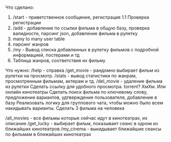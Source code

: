 Что сделано:

1. /start - приветственное сообщение, регистрация
1.1 Проверка регистрации
2. /add - добавление по ссылки фильма в общую базу, проверка валидности, парсинг json, добавление фильма в рулетку
3. many to many user table
4. парсинг жанров
5. /my - Вывод списка добавленных в рулетку фильмов с подробной информацией, постерами и тд
6. Таблица жанров, соответствия их фильму

Что нужно:
/help - справка
/get_movie - рандомно выбирает фильм из рулетки на просмотр.
/stats - вывод статистики по жанрам, просмотренным фильмам, актерам и тд.
/del_movie - удаление фильма из рулетки
Сделать ссылку для удобного просмотра. torrent? ХмХм. Или онлайн кинотеатры 
Сделать поиск фильма по ключевому слову, предложение вариантов, удтверждение пользователя, добавление в базу
Реализовать логику для группового чата, чтобы можно было всем накидывать варианты. Сделать 3 фильма на человека

/all_movies - все фильмы которые сейчас идут в кинотеатрах, их описание
/get_lucky - выбирает фильм, показывает сеанс в одном из ближайших кинотеатров
/my_cinema - выкидывает ближайшие сеансы по фильмам в ближайших кинотеатрах

